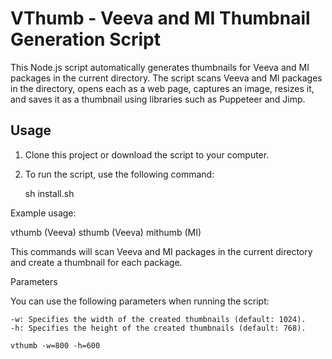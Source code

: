 # VThumb - Veeva and MI Thumbnail Generation Script

This Node.js script automatically generates thumbnails for Veeva and MI packages in the current directory. The script scans Veeva and MI packages in the directory, opens each as a web page, captures an image, resizes it, and saves it as a thumbnail using libraries such as Puppeteer and Jimp.

## Usage

1. Clone this project or download the script to your computer.

2. To run the script, use the following command:

   sh install.sh

Example usage:

vthumb (Veeva)
sthumb (Veeva)
mithumb (MI)

This commands will scan Veeva and MI packages in the current directory and create a thumbnail for each package.

Parameters

You can use the following parameters when running the script:

    -w: Specifies the width of the created thumbnails (default: 1024).
    -h: Specifies the height of the created thumbnails (default: 768).

    vthumb -w=800 -h=600